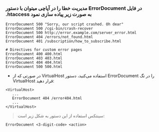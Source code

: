 ### مدیریت خطا را در آپاچی می­توان با دستور ErrorDocument در فایل .htaccess به صورت زیر  پیاده سازی نمود
```url
ErrorDocument 500 "Sorry, our script crashed. Oh dear"
ErrorDocument 500 /cgi-bin/crash-recover
ErrorDocument 500 http://error.example.com/server_error.html
ErrorDocument 404 /errors/not_found.html
ErrorDocument 401 /subscription/how_to_subscribe.html

# Directives for custom error pages
ErrorDocument 400 400.html
ErrorDocument 403 403.html
ErrorDocument 404 404.html
ErrorDocument 500 500.html
```
* در صورتی که از  VirtualHost استفاده می‌کنید، دستور ErrorDocument را در تگ VirtualHost قرار دهید:

```config
<VirtualHost>
   ...
   ErrorDocument 404 /error404.html
   ...
</VirtualHost>
```
>سینتکس استفاده از این دستور به شکل زیر است:
```config
ErrorDocument <3-digit-code> <action>
```
